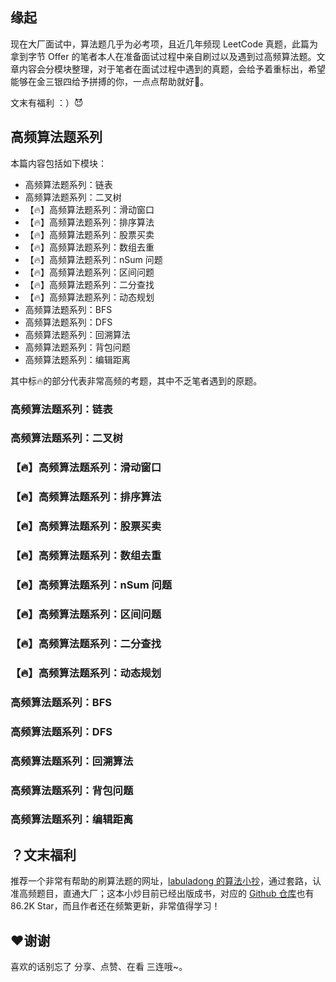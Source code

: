 ## 缘起


现在大厂面试中，算法题几乎为必考项，且近几年频现 LeetCode 真题，此篇为拿到字节 Offer 的笔者本人在准备面试过程中亲自刷过以及遇到过高频算法题。文章内容会分模块整理，对于笔者在面试过程中遇到的真题，会给予着重标出，希望能够在金三银四给予拼搏的你，一点点帮助就好💪。


文末有福利 ：）😈


## 高频算法题系列


本篇内容包括如下模块：


- 高频算法题系列：链表
- 高频算法题系列：二叉树
- 【🔥】高频算法题系列：滑动窗口
- 【🔥】高频算法题系列：排序算法
- 【🔥】高频算法题系列：股票买卖
- 【🔥】高频算法题系列：数组去重
- 【🔥】高频算法题系列：nSum 问题
- 【🔥】高频算法题系列：区间问题
- 【🔥】高频算法题系列：二分查找
- 【🔥】高频算法题系列：动态规划
- 高频算法题系列：BFS
- 高频算法题系列：DFS
- 高频算法题系列：回溯算法
- 高频算法题系列：背包问题
- 高频算法题系列：编辑距离



其中标🔥的部分代表非常高频的考题，其中不乏笔者遇到的原题。


### 高频算法题系列：链表


### 高频算法题系列：二叉树


### 【🔥】高频算法题系列：滑动窗口


### 【🔥】高频算法题系列：排序算法


### 【🔥】高频算法题系列：股票买卖


### 【🔥】高频算法题系列：数组去重


### 【🔥】高频算法题系列：nSum 问题


### 【🔥】高频算法题系列：区间问题


### 【🔥】高频算法题系列：二分查找


### 【🔥】高频算法题系列：动态规划


### 高频算法题系列：BFS


### 高频算法题系列：DFS


### 高频算法题系列：回溯算法


### 高频算法题系列：背包问题


### 高频算法题系列：编辑距离


## ？文末福利


推荐一个非常有帮助的刷算法题的网址，[labuladong 的算法小抄](labuladong：https)，通过套路，认准高频题目，直通大厂；这本小炒目前已经出版成书，对应的 [Github 仓库](https://github.com/labuladong/fucking-algorithm)也有 86.2K Star，而且作者还在频繁更新，非常值得学习！


## ❤️谢谢
喜欢的话别忘了 分享、点赞、在看 三连哦~。
